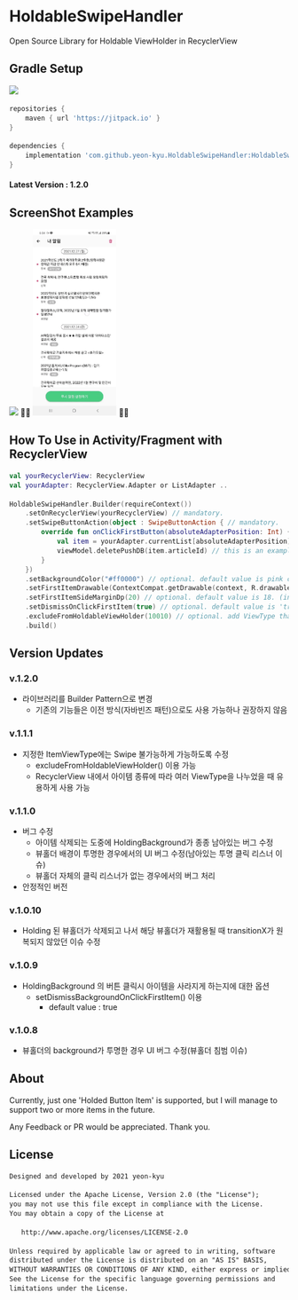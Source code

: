 # HoldableSwipeHandler
Open Source Library for Holdable ViewHolder in RecyclerView

## Gradle Setup

[![](https://jitpack.io/v/yeon-kyu/HoldableSwipeHandler.svg)](https://jitpack.io/#yeon-kyu/HoldableSwipeHandler)


```gradle
repositories {
    maven { url 'https://jitpack.io' }
}

dependencies {
    implementation 'com.github.yeon-kyu.HoldableSwipeHandler:HoldableSwipeHandler:1.2.0'
}
```
#### Latest Version : 1.2.0

## ScreenShot Examples

<p align="left">
    <img src="https://github.com/yeon-kyu/HoldableSwipeHandler/blob/main/screenshots/iTunes_Gif.gif" width="30%"/>
    🌴🌴
    <img src="https://github.com/yeon-kyu/HoldableSwipeHandler/blob/main/screenshots/KuRing_Gif.gif" width="30%"/>
    🌴🌴
</p>

## How To Use in Activity/Fragment with RecyclerView
```kotlin
val yourRecyclerView: RecyclerView
val yourAdapter: RecyclerView.Adapter or ListAdapter ..

HoldableSwipeHandler.Builder(requireContext())
    .setOnRecyclerView(yourRecyclerView) // mandatory.
    .setSwipeButtonAction(object : SwipeButtonAction { // mandatory.
        override fun onClickFirstButton(absoluteAdapterPosition: Int) {
            val item = yourAdapter.currentList[absoluteAdapterPosition]
            viewModel.deletePushDB(item.articleId) // this is an example.
        }
    })
    .setBackgroundColor("#ff0000") // optional. default value is pink color
    .setFirstItemDrawable(ContextCompat.getDrawable(context, R.drawable.ic_check)!!) // optional. default value is a 'trash can' icon
    .setFirstItemSideMarginDp(20) // optional. default value is 18. (in dip unit)
    .setDismissOnClickFirstItem(true) // optional. default value is 'true'
    .excludeFromHoldableViewHolder(10010) // optional. add ViewType that you want to exclude from holdable ViewHolder
    .build()
```

## Version Updates
### v.1.2.0
  - 라이브러리를 Builder Pattern으로 변경
    - 기존의 기능들은 이전 방식(자바빈즈 패턴)으로도 사용 가능하나 권장하지 않음

### v.1.1.1
  - 지정한 ItemViewType에는 Swipe 불가능하게 가능하도록 수정
    - excludeFromHoldableViewHolder() 이용 가능
    - RecyclerView 내에서 아이템 종류에 따라 여러 ViewType을 나누었을 때 유용하게 사용 가능

### v.1.1.0
  - 버그 수정
    - 아이템 삭제되는 도중에 HoldingBackground가 종종 남아있는 버그 수정
    - 뷰홀더 배경이 투명한 경우에서의 UI 버그 수정(남아있는 투명 클릭 리스너 이슈)
    - 뷰홀더 자체의 클릭 리스너가 없는 경우에서의 버그 처리
  - 안정적인 버전

### v.1.0.10
  - Holding 된 뷰홀더가 삭제되고 나서 해당 뷰홀더가 재활용될 때 transitionX가 원복되지 않았던 이슈 수정

### v.1.0.9
  - HoldingBackground 의 버튼 클릭시 아이템을 사라지게 하는지에 대한 옵션
    - setDismissBackgroundOnClickFirstItem() 이용
      - default value : true

### v.1.0.8
  - 뷰홀더의 background가 투명한 경우 UI 버그 수정(뷰홀더 침범 이슈)

## About
Currently, just one 'Holded Button Item' is supported, but I will manage to support two or more items in the future. 

Any Feedback or PR would be appreciated. Thank you.

## License
```xml
Designed and developed by 2021 yeon-kyu

Licensed under the Apache License, Version 2.0 (the "License");
you may not use this file except in compliance with the License.
You may obtain a copy of the License at

   http://www.apache.org/licenses/LICENSE-2.0

Unless required by applicable law or agreed to in writing, software
distributed under the License is distributed on an "AS IS" BASIS,
WITHOUT WARRANTIES OR CONDITIONS OF ANY KIND, either express or implied.
See the License for the specific language governing permissions and
limitations under the License.
```
